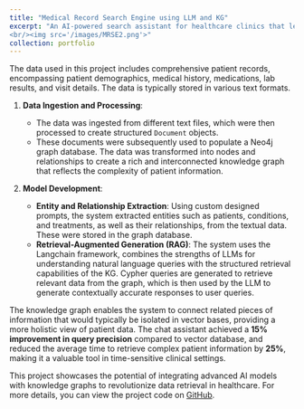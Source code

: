 ```yaml
---
title: "Medical Record Search Engine using LLM and KG"
excerpt: "An AI-powered search assistant for healthcare clinics that leverages large language models (LLMs) and knowledge graphs (KGs) to improve patient data retrieval and insights, This innovative approach addresses the challenges posed by traditional chat assistants, such as limited data connectivity and the inability to handle complex queries effectively.
<br/><img src='/images/MRSE2.png'>"
collection: portfolio
---
```


The data used in this project includes comprehensive patient records, encompassing patient demographics, medical history, medications, lab results, and visit details. The data is typically stored in various text formats. 

1. **Data Ingestion and Processing**: 
   - The data was ingested from different text files, which were then processed to create structured `Document` objects.
   - These documents were subsequently used to populate a Neo4j graph database. The data was transformed into nodes and relationships to create a rich and interconnected knowledge graph that reflects the complexity of patient information.

2. **Model Development**:
   - **Entity and Relationship Extraction**: Using custom designed prompts, the system extracted entities such as patients, conditions, and treatments, as well as their relationships, from the textual data. These were stored in the graph database.
   - **Retrieval-Augmented Generation (RAG)**: The system uses the Langchain framework, combines the strengths of LLMs for understanding natural language queries with the structured retrieval capabilities of the KG. Cypher queries are generated to retrieve relevant data from the graph, which is then used by the LLM to generate contextually accurate responses to user queries.

The knowledge graph enables the system to connect related pieces of information that would typically be isolated in vector bases, providing a more holistic view of patient data. The chat assistant achieved a **15% improvement in query precision** compared to vector database, and reduced the average time to retrieve complex patient information by **25%**, making it a valuable tool in time-sensitive clinical settings.

This project showcases the potential of integrating advanced AI models with knowledge graphs to revolutionize data retrieval in healthcare. For more details, you can view the project code on [GitHub](https://github.com/VishnuSaiKarthikGindi/LLMs_with_KnowledgeGraphs).
